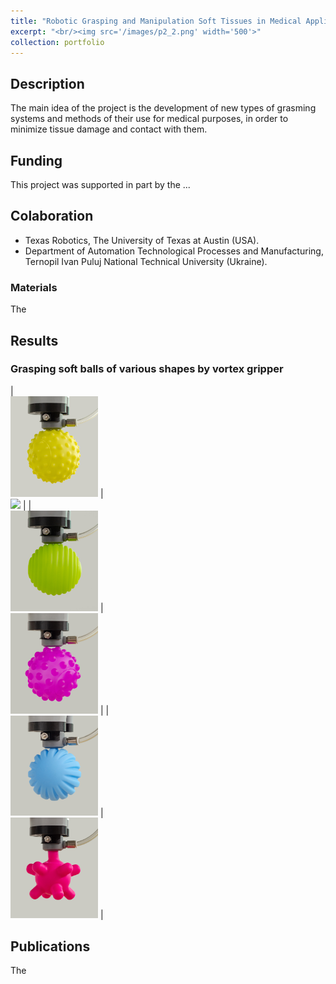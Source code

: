 ```yaml
---
title: "Robotic Grasping and Manipulation Soft Tissues in Medical Applications"
excerpt: "<br/><img src='/images/p2_2.png' width='500'>"
collection: portfolio
---
```

## Description
The main idea of the project is the development of new types of grasming systems and methods of their use for medical purposes, in order to minimize tissue damage and contact with them.

## Funding
This project was supported in part by the ...

## Colaboration
* Texas Robotics, The University of Texas at Austin (USA).
* Department of Automation Technological Processes and Manufacturing, Ternopil Ivan Puluj National Technical University (Ukraine).

### Materials

The


## Results


### Grasping soft balls of various shapes by vortex gripper
| <br/><img src='/images/vortex/1_1.jpg' width='140'>  | <br/><img src='/images/vortex/2.jpg' width='140'>    |
| <br/><img src='/images/vortex/3_1.jpg' width='140'>  | <br/><img src='/images/vortex/4_2.jpg' width='140'>  |
| <br/><img src='/images/vortex/5_2.jpg' width='140'>  | <br/><img src='/images/vortex/6_1.jpg' width='140'>  |

## Publications

The
